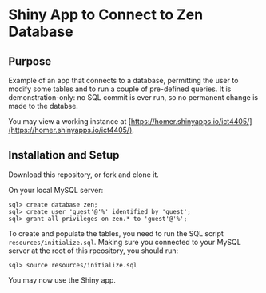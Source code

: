 # Shiny App to Connect to Zen Database

## Purpose

Example of an app that connects to a database, permitting the user to modify some tables and to run a couple of pre-defined queries.  It is demonstration-only:  no SQL commit is ever run, so no permanent change is made to the databse.

You may view a working instance at [https://homer.shinyapps.io/ict4405/](https://homer.shinyapps.io/ict4405/).

## Installation and Setup

Download this repository, or fork and clone it.

On your local MySQL server:

```
sql> create database zen;
sql> create user 'guest'@'%' identified by 'guest';
sql> grant all privileges on zen.* to 'guest'@'%';
```

To create and populate the tables, you need to run the SQL script `resources/initialize.sql`.  Making sure you connected to your MySQL server at the root of this rpeository, you should run:

```
sql> source resources/initialize.sql
```

You may now use the Shiny app.
